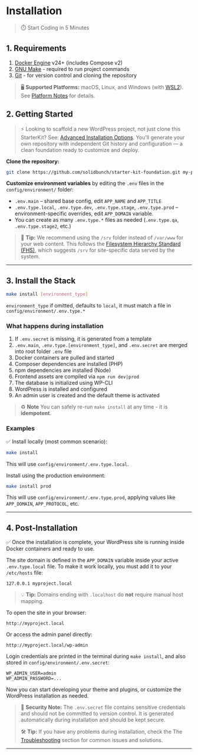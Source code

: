 # Installation

> ⏱️ Start Coding in 5 Minutes

## 1. Requirements

1. [Docker Engine](https://docs.docker.com/engine/install/) v24+ (includes Compose v2)
2. [GNU Make](https://www.gnu.org/software/make/) - required to run project commands
3. [Git](https://git-scm.com/downloads) - for version control and cloning the repository

> 🖥️ **Supported Platforms:** macOS, Linux, and Windows (with [WSL2](https://learn.microsoft.com/en-us/windows/wsl/install)). See [Platform Notes](platform-notes.md) for details.

## 2. Getting Started

> ⚡️ Looking to scaffold a new WordPress project, not just clone this StarterKit? See: [Advanced Installation Options](advanced-installation-options.md). You'll generate your own repository with independent Git history and configuration — a clean foundation ready to customize and deploy.


**Clone the repository:**

```bash
git clone https://github.com/solidbunch/starter-kit-foundation.git my-project
```

**Customize environment variables** by editing the `.env` files in the `config/environment/` folder:

* `.env.main` – shared base config, edit `APP_NAME` and `APP_TITLE`
* `.env.type.local`, `.env.type.dev`, `.env.type.stage`, `.env.type.prod` – environment-specific overrides, edit `APP_DOMAIN` variable.
* You can create as many `.env.type.*` files as needed (`.env.type.qa`, `.env.type.stage2`, etc.)

> 📁 **Tip:** We recommend using the `/srv` folder instead of `/var/www` for your web content.
> This follows the [Filesystem Hierarchy Standard (FHS)](https://refspecs.linuxfoundation.org/FHS_3.0/fhs/ch03s17.html), which suggests `/srv` for site-specific data served by the system.

---

## 3. Install the Stack

```bash
make install [environment_type]
```

`environment_type` if omitted, defaults to `local`, it must match a file in `config/environment/.env.type.*`

### What happens during installation

1. If `.env.secret` is missing, it is generated from a template
2. `.env.main`, `.env.type.[environment_type]`, and `.env.secret` are merged into root folder `.env` file
3. Docker containers are pulled and started
4. Composer dependencies are installed (PHP)
5. npm dependencies are installed (Node)
6. Frontend assets are compiled via `npm run dev|prod`
7. The database is initialized using WP-CLI
8. WordPress is installed and configured
9. An admin user is created and the default theme is activated

> ♻️ **Note** You can safely re-run `make install` at any time - it is **idempotent**.

### Examples

✅ Install locally (most common scenario):

```bash
make install
```

This will use `config/environment/.env.type.local`.

Install using the production environment:

```bash
make install prod
```

This will use `config/environment/.env.type.prod`, applying values like `APP_DOMAIN`, `APP_PROTOCOL`, etc.

---

## 4. Post-Installation

✅ Once the installation is complete, your WordPress site is running inside Docker containers and ready to use.

The site domain is defined in the `APP_DOMAIN` variable inside your active `.env.type.local` file.
To make it work locally, you must add it to your `/etc/hosts` file:

```plaintext
127.0.0.1 myproject.local
```

> 💡 **Tip:** Domains ending with `.localhost` do **not** require manual host mapping.

To open the site in your browser:

```
http://myproject.local
```

Or access the admin panel directly:

```
http://myproject.local/wp-admin
```

Login credentials are printed in the terminal during `make install`, and also stored in `config/environment/.env.secret`:

```dotenv
WP_ADMIN_USER=admin
WP_ADMIN_PASSWORD=...
```

Now you can start developing your theme and plugins, or customize the WordPress installation as needed.

> 🔐 **Security Note:** The `.env.secret` file contains sensitive credentials and should not be committed to version control. It is generated automatically during installation and should be kept secure.
>
> 🛠️ **Tip:** If you have any problems during installation, check the The [Troubleshooting](troubleshooting.md) section for common issues and solutions.

---
